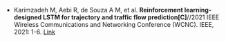 * Karimzadeh M, Aebi R, de Souza A M, et al. <b>Reinforcement learning-designed LSTM for trajectory and traffic flow prediction[C]</b>//2021 IEEE Wireless Communications and Networking Conference (WCNC). IEEE, 2021: 1-6. [Link](https://ieeexplore.ieee.org/abstract/document/9417511/)